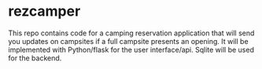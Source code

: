 # rezcamper
This repo contains code for a camping reservation application that will send you updates on campsites if a full campsite presents an opening. 
It will be implemented with Python/flask for the user interface/api. Sqlite will be used for the backend. 
